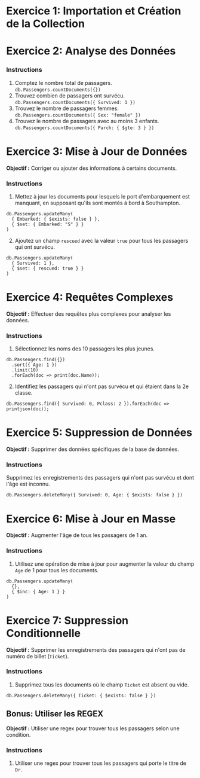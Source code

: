 # Exercice 1: Importation et Création de la Collection

# Exercice 2: Analyse des Données
### Instructions

1. Comptez le nombre total de passagers.
```db.Passengers.countDocuments({})```
2. Trouvez combien de passagers ont survécu.
```db.Passengers.countDocuments({ Survived: 1 })```
3. Trouvez le nombre de passagers femmes.
```db.Passengers.countDocuments({ Sex: "female" })```
4. Trouvez le nombre de passagers avec au moins 3 enfants.
```db.Passengers.countDocuments({ Parch: { $gte: 3 } })```

# Exercice 3: Mise à Jour de Données

**Objectif :** Corriger ou ajouter des informations à certains documents.
### Instructions

1. Mettez à jour les documents pour lesquels le port d'embarquement est manquant, en supposant qu'ils sont montés à bord à Southampton.
```
db.Passengers.updateMany(
  { Embarked: { $exists: false } },
  { $set: { Embarked: "S" } }
)
```
2. Ajoutez un champ `rescued` avec la valeur `true` pour tous les passagers qui ont survécu.
```
db.Passengers.updateMany(
  { Survived: 1 },
  { $set: { rescued: true } }
)
```

# Exercice 4: Requêtes Complexes

**Objectif :** Effectuer des requêtes plus complexes pour analyser les données.
### Instructions

1. Sélectionnez les noms des 10 passagers les plus jeunes.
```
db.Passengers.find({})
  .sort({ Age: 1 })
  .limit(10)
  .forEach(doc => print(doc.Name));

```

2. Identifiez les passagers qui n'ont pas survécu et qui étaient dans la 2e classe.
```
db.Passengers.find({ Survived: 0, Pclass: 2 }).forEach(doc => printjson(doc));
```

# Exercice 5: Suppression de Données

**Objectif :** Supprimer des données spécifiques de la base de données.
### Instructions

Supprimez les enregistrements des passagers qui n'ont pas survécu et dont l'âge est inconnu.
```
db.Passengers.deleteMany({ Survived: 0, Age: { $exists: false } })
```

# Exercice 6: Mise à Jour en Masse

**Objectif :** Augmenter l'âge de tous les passagers de 1 an.
### Instructions

1. Utilisez une opération de mise à jour pour augmenter la valeur du champ `Age` de 1 pour tous les documents.
```
db.Passengers.updateMany(
  {},
  { $inc: { Age: 1 } }
)
```

# Exercice 7: Suppression Conditionnelle

**Objectif :** Supprimer les enregistrements des passagers qui n'ont pas de numéro de billet (`Ticket`).
### Instructions

1. Supprimez tous les documents où le champ `Ticket` est absent ou vide.
```
db.Passengers.deleteMany({ Ticket: { $exists: false } })
```

## Bonus: Utiliser les REGEX

**Objectif :** Utiliser une regex pour trouver tous les passagers selon une condition.
### Instructions

1. Utiliser une regex pour trouver tous les passagers qui porte le titre de `Dr.`